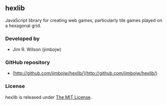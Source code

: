 ## hexlib

JavaScript library for creating web games, particularly tile games played on a hexagonal grid.

### Developed by
* Jim R. Wilson (jimbojw)

### GitHub repository
* [http://github.com/jimbojw/hexlib/](http://github.com/jimbojw/hexlib/)

### License
hexlib is released under [The MIT License](http://www.opensource.org/licenses/mit-license.php).

